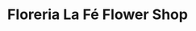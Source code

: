 ---
title: "Floreria La Fé Flower Shop"
url: /norristown/floreria-la-fe-flower-shop/
shop: Blumen
---